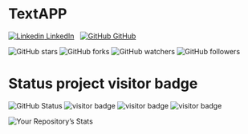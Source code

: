 # TextAPP


[![Linkedin](https://i.stack.imgur.com/gVE0j.png) LinkedIn](https://www.linkedin.com/)
&nbsp;
[![GitHub](https://i.stack.imgur.com/tskMh.png) GitHub](https://github.com/)

![GitHub stars](https://img.shields.io/github/stars/USER/REPOSITORY?style=social)
![GitHub forks](https://img.shields.io/github/forks/USER/REPOSITORY?style=social)
![GitHub watchers](https://img.shields.io/github/watchers/USER/REPOSITORY?style=social)
![GitHub followers](https://img.shields.io/github/followers/USER?style=social)


# Status project visitor badge
![GitHub Status](https://vistr.dev/badge?repo=tds01088.TextAP)
![visitor badge](https://visitor-badge.glitch.me/badge?page_id=tds01088.visitor-badge&left_color=red&right_color=green)
![visitor badge](https://visitor-badge.glitch.me/badge?page_id=tds01088.visitor-badge)
![visitor badge](https://visitor-badge.glitch.me/badge?page_id=tds01088.visitor-badge&left_color=red&right_color=green&left_text=HelloVisitors)


![Your Repository’s Stats](https://github-readme-stats.vercel.app/api?username=tds01088&show_icons=true)
